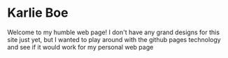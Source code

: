 # Karlie Boe

Welcome to my humble web page! I don't have any grand designs for this site just yet, but I wanted to play around with the github pages technology and see if it would work for my personal web page
